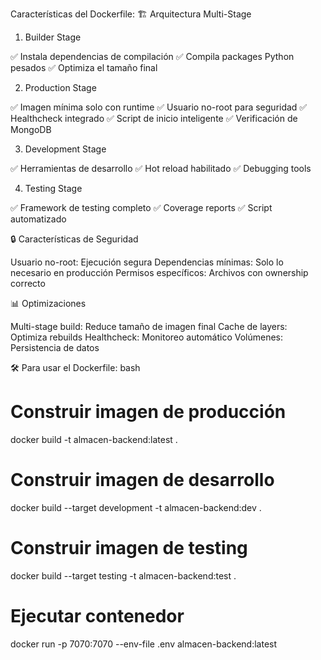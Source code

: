 Características del Dockerfile:
🏗️ Arquitectura Multi-Stage
1. Builder Stage

✅ Instala dependencias de compilación
✅ Compila packages Python pesados
✅ Optimiza el tamaño final

2. Production Stage

✅ Imagen mínima solo con runtime
✅ Usuario no-root para seguridad
✅ Healthcheck integrado
✅ Script de inicio inteligente
✅ Verificación de MongoDB

3. Development Stage

✅ Herramientas de desarrollo
✅ Hot reload habilitado
✅ Debugging tools

4. Testing Stage

✅ Framework de testing completo
✅ Coverage reports
✅ Script automatizado

🔒 Características de Seguridad

Usuario no-root: Ejecución segura
Dependencias mínimas: Solo lo necesario en producción
Permisos específicos: Archivos con ownership correcto

📊 Optimizaciones

Multi-stage build: Reduce tamaño de imagen final
Cache de layers: Optimiza rebuilds
Healthcheck: Monitoreo automático
Volúmenes: Persistencia de datos

🛠️ Para usar el Dockerfile:
bash
# Construir imagen de producción

docker build -t almacen-backend:latest .

# Construir imagen de desarrollo
docker build --target development -t almacen-backend:dev .

# Construir imagen de testing
docker build --target testing -t almacen-backend:test .

# Ejecutar contenedor
docker run -p 7070:7070 --env-file .env almacen-backend:latest